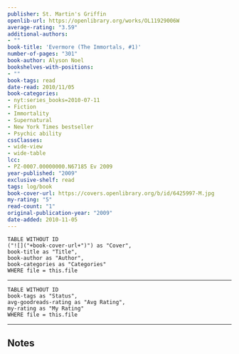 ```yaml
---
publisher: St. Martin's Griffin
openlib-url: https://openlibrary.org/works/OL11929006W
average-rating: "3.59"
additional-authors:
- ""
book-title: 'Evermore (The Immortals, #1)'
number-of-pages: "301"
book-author: Alyson Noel
bookshelves-with-positions:
- ""
book-tags: read
date-read: 2010/11/05
book-categories:
- nyt:series_books=2010-07-11
- Fiction
- Immortality
- Supernatural
- New York Times bestseller
- Psychic ability
cssClasses:
- wide-view
- wide-table
lcc:
- PZ-0007.00000000.N67185 Ev 2009
year-published: "2009"
exclusive-shelf: read
tags: log/book
book-cover-url: https://covers.openlibrary.org/b/id/6425997-M.jpg
my-rating: "5"
read-count: "1"
original-publication-year: "2009"
date-added: 2010-11-05
---
```


```dataview
TABLE WITHOUT ID
("![]("+book-cover-url+")") as "Cover",
book-title as "Title",
book-author as "Author",
book-categories as "Categories"
WHERE file = this.file
```
---
```dataview
TABLE WITHOUT ID
book-tags as "Status",
avg-goodreads-rating as "Avg Rating",
my-rating as "My Rating"
WHERE file = this.file
```
---
## Notes



